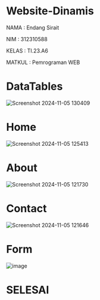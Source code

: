 # Website-Dinamis
NAMA    : Endang Sirait

NIM     : 312310588

KELAS   : TI.23.A6

MATKUL  : Pemrograman WEB

# DataTables

![Screenshot 2024-11-05 130409](https://github.com/user-attachments/assets/a86818b6-b7ec-4295-b5f6-032fc6fc6496)


# Home

![Screenshot 2024-11-05 125413](https://github.com/user-attachments/assets/35cde60d-c1d3-4fee-80ea-e6abee0f0928)


# About

![Screenshot 2024-11-05 121730](https://github.com/user-attachments/assets/718f7340-5058-4389-b2e6-e9d91f9879ec)

# Contact

![Screenshot 2024-11-05 121646](https://github.com/user-attachments/assets/33765ce6-3d2f-489e-8172-73e4c75b6b2d)

# Form

![image](https://github.com/user-attachments/assets/0136f2a5-32e4-45a0-932a-637af4c49750)


# SELESAI






